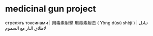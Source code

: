 # medicinal gun project

стрелять токсинами | 用毒素射擊 用毒素射击 ( Yòng dúsù shèjí ) | تبادل لاطلاق النار مع السموم
